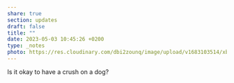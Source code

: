 ```yaml
---
share: true
section: updates
draft: false
title: ""
date: 2023-05-03 10:45:26 +0200
type: _notes
photo: https://res.cloudinary.com/dbi2zounq/image/upload/v1683103514/xbyuosimltk5nedl61ww.jpg
---
```



Is it okay to have a crush on a dog?
